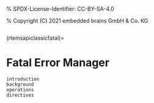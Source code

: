 % SPDX-License-Identifier: CC-BY-SA-4.0

% Copyright (C) 2021 embedded brains GmbH & Co. KG

```{index} fatal errors
```

(rtemsapiclassicfatal)=

# Fatal Error Manager

```{toctree}
introduction
background
operations
directives
```
